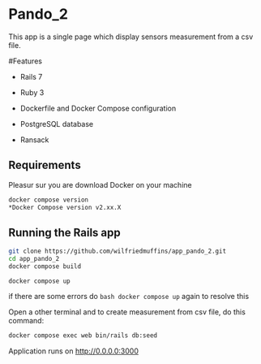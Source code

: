 # Pando_2 

This app is a single page which display sensors measurement from a csv file. 

#Features

* Rails 7

* Ruby 3

* Dockerfile and Docker Compose configuration

* PostgreSQL database

* Ransack

## Requirements

Pleasur sur you are download Docker on your machine

```bash
docker compose version
*Docker Compose version v2.xx.X
```


## Running the Rails app

```bash
git clone https://github.com/wilfriedmuffins/app_pando_2.git
cd app_pando_2
docker compose build
```

```bach
docker compose up
```
if there are some errors do ```bash docker compose up``` again to resolve this

Open a other terminal and to create measurement from csv file, do this command:

```bash
docker compose exec web bin/rails db:seed
``` 

Application runs on http://0.0.0.0:3000
